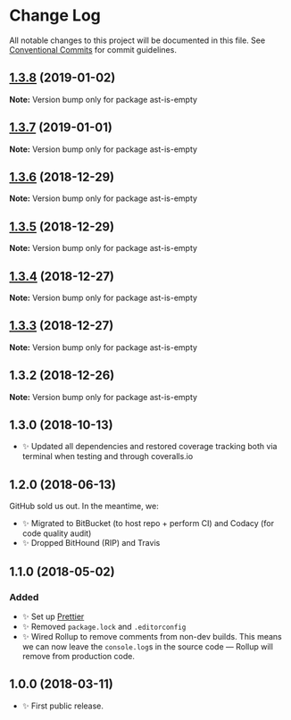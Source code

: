 # Change Log

All notable changes to this project will be documented in this file.
See [Conventional Commits](https://conventionalcommits.org) for commit guidelines.

## [1.3.8](https://bitbucket.org/codsen/codsen/src/master/packages/ast-is-empty/compare/ast-is-empty@1.3.7...ast-is-empty@1.3.8) (2019-01-02)

**Note:** Version bump only for package ast-is-empty





## [1.3.7](https://bitbucket.org/codsen/codsen/src/master/packages/ast-is-empty/compare/ast-is-empty@1.3.6...ast-is-empty@1.3.7) (2019-01-01)

**Note:** Version bump only for package ast-is-empty





## [1.3.6](https://bitbucket.org/codsen/codsen/src/master/packages/ast-is-empty/compare/ast-is-empty@1.3.5...ast-is-empty@1.3.6) (2018-12-29)

**Note:** Version bump only for package ast-is-empty





## [1.3.5](https://bitbucket.org/codsen/codsen/src/master/packages/ast-is-empty/compare/ast-is-empty@1.3.4...ast-is-empty@1.3.5) (2018-12-29)

**Note:** Version bump only for package ast-is-empty





## [1.3.4](https://bitbucket.org/codsen/codsen/src/master/packages/ast-is-empty/compare/ast-is-empty@1.3.3...ast-is-empty@1.3.4) (2018-12-27)

**Note:** Version bump only for package ast-is-empty





## [1.3.3](https://bitbucket.org/codsen/codsen/src/master/packages/ast-is-empty/compare/ast-is-empty@1.3.2...ast-is-empty@1.3.3) (2018-12-27)

**Note:** Version bump only for package ast-is-empty





## 1.3.2 (2018-12-26)

**Note:** Version bump only for package ast-is-empty





## 1.3.0 (2018-10-13)

- ✨ Updated all dependencies and restored coverage tracking both via terminal when testing and through coveralls.io

## 1.2.0 (2018-06-13)

GitHub sold us out. In the meantime, we:

- ✨ Migrated to BitBucket (to host repo + perform CI) and Codacy (for code quality audit)
- ✨ Dropped BitHound (RIP) and Travis

## 1.1.0 (2018-05-02)

### Added

- ✨ Set up [Prettier](https://prettier.io)
- ✨ Removed `package.lock` and `.editorconfig`
- ✨ Wired Rollup to remove comments from non-dev builds. This means we can now leave the `console.log`s in the source code — Rollup will remove from production code.

## 1.0.0 (2018-03-11)

- ✨ First public release.
